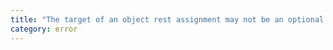 ```yaml
---
title: "The target of an object rest assignment may not be an optional property access."
category: error
---
```

